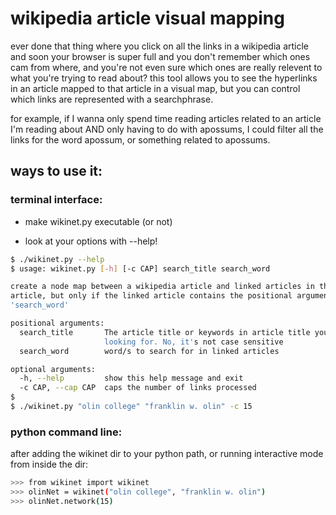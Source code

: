 # wikipedia article visual mapping

ever done that thing where you click on all the links in a wikipedia article and soon your browser is super full and you don't remember which ones cam from where, and you're not even sure which ones are really relevent to what you're trying to read about?
this tool allows you to see the hyperlinks in an article mapped to that article in a visual map, but you can control which links are represented with a searchphrase.

for example, if I wanna only spend time reading articles related to an article I'm reading about AND only having to do with apossums, I could filter all the links for the word apossum, or something related to apossums.

## ways to use it:
### terminal interface:

 - make wikinet.py executable (or not)

 - look at your options with --help!


```sh
$ ./wikinet.py --help
$ usage: wikinet.py [-h] [-c CAP] search_title search_word

create a node map between a wikipedia article and linked articles in that
article, but only if the linked article contains the positional argument
'search_word'

positional arguments:
  search_title       The article title or keywords in article title you're
                     looking for. No, it's not case sensitive
  search_word        word/s to search for in linked articles

optional arguments:
  -h, --help         show this help message and exit
  -c CAP, --cap CAP  caps the number of links processed
$
$ ./wikinet.py "olin college" "franklin w. olin" -c 15
```

### python command line:

after adding the wikinet dir to your python path, or running interactive mode from inside the dir:

```sh
>>> from wikinet import wikinet
>>> olinNet = wikinet("olin college", "franklin w. olin")
>>> olinNet.network(15)
```
